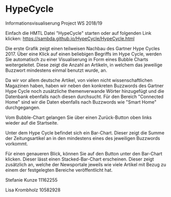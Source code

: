 # HypeCycle

Informationsvisualiserung Project WS 2018/19

Einfach die HMTL Datei "HypeCycle" starten oder auf folgenden Link klicken: https://sambda.github.io/HypeCycle/HypeCycle.html

Die erste Grafik zeigt einen teilweisen Nachbau des Gartner Hype Cycles 2017. 
Über eine Klick auf einen beliebigen Begriffs im Hype Cycle, 
werden Sie automatisch zu einer Visualiserung in Form eines 
Bubble Charts weitergeleitet. 
Diese zeigt die Anzahl an Artikeln, in welchem das jeweilige Buzzwort mindestens einmal benutzt wurde, an. 


Da wir vor allem deutsche Artikel, von vielen nicht wissenschaftlichen Magazinen haben,
haben wir neben den konkreten Buzzwords des Gartner Hype Cycle noch zusätzliche themenverwande Wörter 
hinzugefügt und die Datenbank ebenfalls nach diesen durchsucht. 
Für den Bereich "Connected Home" sind wir die Daten ebenfalls nach Buzzwords wie "Smart Home" durchgegangen.


Vom Bubble-Chart gelangen Sie über einen Zurück-Button oben links wieder auf die Startseite. 

Unter dem Hype Cycle befindet sich ein Bar-Chart. Dieser zeigt 
die Summe der Zeitungsartikel an in den mindestens eines des jeweiligen
Buzzwords vorkommt. 

Für einen genaueren Blick, können Sie auf den Button unter den Bar-Chart klicken. 
Dieser lässt einen Stacked-Bar-Chart erscheinen. 
Dieser zeigt zusätzlich an, welche der Newsportale jeweils wie viele Artikel 
mit Bezug zu einem der festgelegten Bereiche veröffentlicht hat. 



Stefanie Kunze 11162255

Lisa Krombholz 10582928